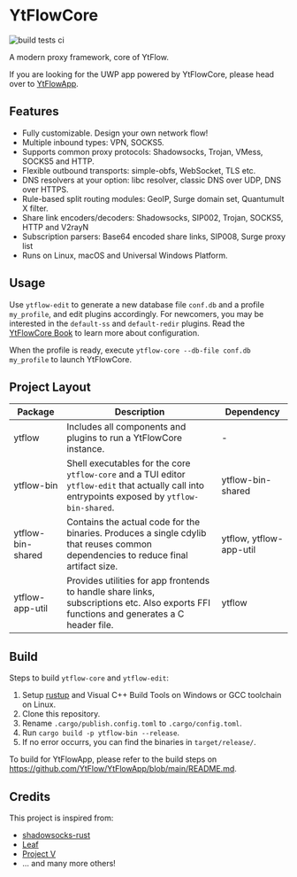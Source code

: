 # YtFlowCore

![build tests ci](https://github.com/YtFlow/YtFlowCore/actions/workflows/build-tests.yml/badge.svg)

A modern proxy framework, core of YtFlow.

If you are looking for the UWP app powered by YtFlowCore, please head over to [YtFlowApp](https://github.com/YtFlow/YtFlowApp).

## Features

- Fully customizable. Design your own network flow!
- Multiple inbound types: VPN, SOCKS5.
- Supports common proxy protocols: Shadowsocks, Trojan, VMess, SOCKS5 and HTTP.
- Flexible outbound transports: simple-obfs, WebSocket, TLS etc.
- DNS resolvers at your option: libc resolver, classic DNS over UDP, DNS over HTTPS.
- Rule-based split routing modules: GeoIP, Surge domain set, Quantumult X filter.
- Share link encoders/decoders: Shadowsocks, SIP002, Trojan, SOCKS5, HTTP and V2rayN
- Subscription parsers: Base64 encoded share links, SIP008, Surge proxy list
- Runs on Linux, macOS and Universal Windows Platform.

## Usage

Use `ytflow-edit` to generate a new database file `conf.db` and a profile `my_profile`, and edit plugins accordingly. For newcomers, you may be interested in the `default-ss` and `default-redir` plugins. Read the [YtFlowCore Book](https://ytflow.github.io/ytflow-book/) to learn more about configuration.

When the profile is ready, execute `ytflow-core --db-file conf.db my_profile` to launch YtFlowCore.

## Project Layout

| Package | Description | Dependency |
|---------|-------------|------------|
| ytflow  | Includes all components and plugins to run a YtFlowCore instance. | - |
| ytflow-bin | Shell executables for the core `ytflow-core` and a TUI editor `ytflow-edit` that actually call into entrypoints exposed by `ytflow-bin-shared`. | ytflow-bin-shared |
| ytflow-bin-shared | Contains the actual code for the binaries. Produces a single cdylib that reuses common dependencies to reduce final artifact size. | ytflow, ytflow-app-util |
| ytflow-app-util | Provides utilities for app frontends to handle share links, subscriptions etc. Also exports FFI functions and generates a C header file. | ytflow |

## Build

Steps to build `ytflow-core` and `ytflow-edit`:
1. Setup [rustup](https://rustup.rs/) and Visual C++ Build Tools on Windows or GCC toolchain on Linux.
2. Clone this repository.
3. Rename `.cargo/publish.config.toml` to `.cargo/config.toml`.
4. Run `cargo build -p ytflow-bin --release`.
5. If no error occurrs, you can find the binaries in `target/release/`.

To build for YtFlowApp, please refer to the build steps on https://github.com/YtFlow/YtFlowApp/blob/main/README.md.

## Credits

This project is inspired from:

- [shadowsocks-rust](https://github.com/shadowsocks/shadowsocks-rust)
- [Leaf](https://github.com/eycorsican/leaf)
- [Project V](https://github.com/v2fly/v2ray-core)
- ... and many more others!
